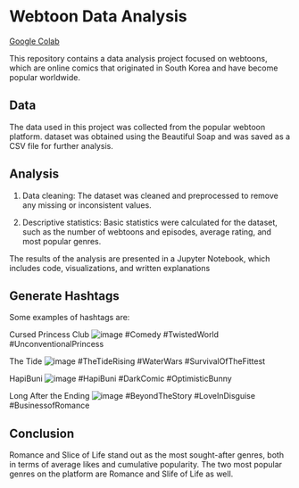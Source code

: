 
# Webtoon Data Analysis
[Google Colab](https://colab.research.google.com/drive/1ZuQJDWVcL_nS3PtsTzmcZniLKjllrzXH?usp=sharing)

This repository contains a data analysis project focused on webtoons, which are online comics that originated in South Korea and have become popular worldwide.

## Data

The data used in this project was collected from the popular webtoon platform. dataset was obtained using the Beautiful Soap and was saved as a CSV file for further analysis.

## Analysis


1. Data cleaning: The dataset was cleaned and preprocessed to remove any missing or inconsistent values.

2. Descriptive statistics: Basic statistics were calculated for the dataset, such as the number of webtoons and episodes, average rating, and most popular genres.

The results of the analysis are presented in a Jupyter Notebook, which includes code, visualizations, and written explanations


## Generate Hashtags

Some examples of hashtags are:

Cursed Princess Club
![image](https://github.com/dchung1209/Webtoon-Data-Analysis/assets/121478848/71bbb042-0bb1-435e-aa4b-b2f4f3f50a0c)
#Comedy #TwistedWorld  #UnconventionalPrincess

The Tide
![image](https://github.com/dchung1209/Webtoon-Data-Analysis/assets/121478848/71f8d711-3939-450e-90cd-12afed807547)
#TheTideRising #WaterWars #SurvivalOfTheFittest

HapiBuni
![image](https://github.com/dchung1209/Webtoon-Data-Analysis/assets/121478848/8ca02130-5a9c-4a1f-b884-bb95bcebeb90)
#HapiBuni #DarkComic #OptimisticBunny

Long After the Ending
![image](https://github.com/dchung1209/Webtoon-Data-Analysis/assets/121478848/c5089ea4-d873-4e81-acc8-c739947f733d)
#BeyondTheStory #LoveInDisguise #BusinessofRomance


## Conclusion

Romance and Slice of Life stand out as the most sought-after genres, both in terms of average likes and cumulative popularity. The two most popular genres on the platform are Romance and Slife of Life as well.

